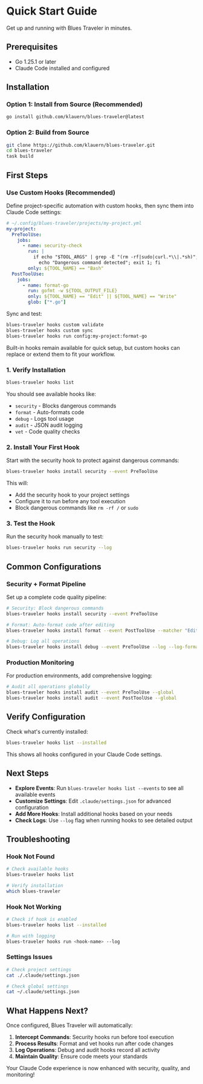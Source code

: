 # Quick Start Guide

Get up and running with Blues Traveler in minutes.

## Prerequisites

- Go 1.25.1 or later
- Claude Code installed and configured

## Installation

### Option 1: Install from Source (Recommended)

```bash
go install github.com/klauern/blues-traveler@latest
```

### Option 2: Build from Source

```bash
git clone https://github.com/klauern/blues-traveler.git
cd blues-traveler
task build
```

## First Steps

### Use Custom Hooks (Recommended)

Define project-specific automation with custom hooks, then sync them into Claude Code settings:

```yaml
# ~/.config/blues-traveler/projects/my-project.yml
my-project:
  PreToolUse:
    jobs:
      - name: security-check
        run: |
          if echo "$TOOL_ARGS" | grep -E "(rm -rf|sudo|curl.*\\|.*sh)"; then
            echo "Dangerous command detected"; exit 1; fi
        only: ${TOOL_NAME} == "Bash"
  PostToolUse:
    jobs:
      - name: format-go
        run: gofmt -w ${TOOL_OUTPUT_FILE}
        only: ${TOOL_NAME} == "Edit" || ${TOOL_NAME} == "Write"
        glob: ["*.go"]
```

Sync and test:

```bash
blues-traveler hooks custom validate
blues-traveler hooks custom sync
blues-traveler hooks run config:my-project:format-go
```

Built-in hooks remain available for quick setup, but custom hooks can replace or extend them to fit your workflow.

### 1. Verify Installation

```bash
blues-traveler hooks list
```

You should see available hooks like:

- `security` - Blocks dangerous commands
- `format` - Auto-formats code
- `debug` - Logs tool usage
- `audit` - JSON audit logging
- `vet` - Code quality checks

### 2. Install Your First Hook

Start with the security hook to protect against dangerous commands:

```bash
blues-traveler hooks install security --event PreToolUse
```

This will:

- Add the security hook to your project settings
- Configure it to run before any tool execution
- Block dangerous commands like `rm -rf /` or `sudo`

### 3. Test the Hook

Run the security hook manually to test:

```bash
blues-traveler hooks run security --log
```

## Common Configurations

### Security + Format Pipeline

Set up a complete code quality pipeline:

```bash
# Security: Block dangerous commands
blues-traveler hooks install security --event PreToolUse

# Format: Auto-format code after editing
blues-traveler hooks install format --event PostToolUse --matcher "Edit,Write"

# Debug: Log all operations
blues-traveler hooks install debug --event PreToolUse --log --log-format pretty
```

### Production Monitoring

For production environments, add comprehensive logging:

```bash
# Audit all operations globally
blues-traveler hooks install audit --event PreToolUse --global
blues-traveler hooks install audit --event PostToolUse --global
```

## Verify Configuration

Check what's currently installed:

```bash
blues-traveler hooks list --installed
```

This shows all hooks configured in your Claude Code settings.

## Next Steps

- **Explore Events**: Run `blues-traveler hooks list --events` to see all available events
- **Customize Settings**: Edit `.claude/settings.json` for advanced configuration
- **Add More Hooks**: Install additional hooks based on your needs
- **Check Logs**: Use `--log` flag when running hooks to see detailed output

## Troubleshooting

### Hook Not Found

```bash
# Check available hooks
blues-traveler hooks list

# Verify installation
which blues-traveler
```

### Hook Not Working

```bash
# Check if hook is enabled
blues-traveler hooks list --installed

# Run with logging
blues-traveler hooks run <hook-name> --log
```

### Settings Issues

```bash
# Check project settings
cat ./.claude/settings.json

# Check global settings
cat ~/.claude/settings.json
```

## What Happens Next?

Once configured, Blues Traveler will automatically:

1. **Intercept Commands**: Security hooks run before tool execution
2. **Process Results**: Format and vet hooks run after code changes
3. **Log Operations**: Debug and audit hooks record all activity
4. **Maintain Quality**: Ensure code meets your standards

Your Claude Code experience is now enhanced with security, quality, and monitoring!
